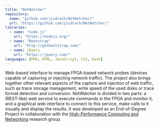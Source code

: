 ```yaml
---
title: "NetWatcher"
repository:
  name: "github.com/jsidrach/NetWatcher/"
  url: "https://github.com/jsidrach/NetWatcher/"
libraries:
  - name: "node.js"
    url: "https://nodejs.org/"
  - name: "Bootstrap"
    url: "http://getbootstrap.com/"
  - name: jQuery
    url: "https://jquery.com/"
languages: [PHP, HTML, JavaScript, CSS, bash]
---
```

Web-based interface to manage FPGA-based network probes (devices capable of capturing or injecting network traffic).
The project also brings together other relevant aspects of the capture and injection of web traffic, such as trace storage management, write speed of the used disks or trace format detection and conversion.
NetWatcher is divided in two parts: a (REST-like) web service to execute commands in the FPGA and monitor it, and a graphical web interface to connect to this service, make calls to it visually and display the results.
It was developed as an End-of-Degree Project in collaboration with the [High-Performance Computing and Networking](http://www.hpcn.es) research group.
